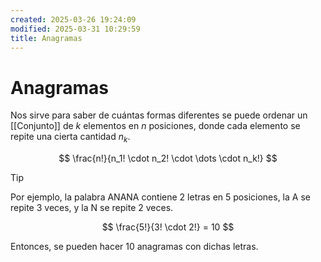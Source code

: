 ```yaml
---
created: 2025-03-26 19:24:09
modified: 2025-03-31 10:29:59
title: Anagramas
---
```


# Anagramas

Nos sirve para saber de cuántas formas diferentes se puede ordenar un [[Conjunto]] de $k$ elementos en $n$ posiciones, donde cada elemento se repite una cierta cantidad $n_k$.

$$
\frac{n!}{n_1! \cdot n_2! \cdot \dots \cdot n_k!}
$$

> [!tip]
> Por ejemplo, la palabra ANANA contiene 2 letras en 5 posiciones, la A se repite 3 veces, y la N se repite 2 veces.
>
> $$
> \frac{5!}{3! \cdot 2!} = 10
> $$
>
> Entonces, se pueden hacer 10 anagramas con dichas letras.
